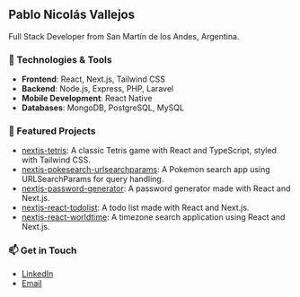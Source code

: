 ## Pablo Nicolás Vallejos

Full Stack Developer from San Martín de los Andes, Argentina.

### 🔧 Technologies & Tools
- **Frontend**: React, Next.js, Tailwind CSS
- **Backend**: Node.js, Express, PHP, Laravel
- **Mobile Development**: React Native
- **Databases**: MongoDB, PostgreSQL, MySQL

### 🌟 Featured Projects
- [nextjs-tetris](https://github.com/pnvdev/nextjs-tetris): A classic Tetris game with React and TypeScript, styled with Tailwind CSS.
- [nextjs-pokesearch-urlsearchparams](https://github.com/pnvdev/nextjs-pokesearch-urlsearchparams): A Pokemon search app using URLSearchParams for query handling.
- [nextjs-password-generator](https://github.com/pnvdev/nextjs-password-generator): A password generator made with React and Next.js.
- [nextjs-react-todolist](https://github.com/pnvdev/nextjs-react-todolist): A todo list made with React and Next.js.
- [nextjs-react-worldtime](https://github.com/pnvdev/nextjs-react-worldtime): A timezone search application using React and Next.js.

### 📫 Get in Touch
- [LinkedIn](https://www.linkedin.com/in/pablonicolasvallejos)
- [Email](mailto:paulvallejos@gmail.com)
